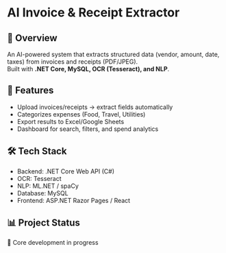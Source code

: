 # AI Invoice & Receipt Extractor

## 📌 Overview
An AI-powered system that extracts structured data (vendor, amount, date, taxes) from invoices and receipts (PDF/JPEG).  
Built with **.NET Core, MySQL, OCR (Tesseract), and NLP**.

## 🚀 Features
- Upload invoices/receipts → extract fields automatically
- Categorizes expenses (Food, Travel, Utilities)
- Export results to Excel/Google Sheets
- Dashboard for search, filters, and spend analytics

## 🛠️ Tech Stack
- Backend: .NET Core Web API (C#)
- OCR: Tesseract
- NLP: ML.NET / spaCy
- Database: MySQL
- Frontend: ASP.NET Razor Pages / React

## 📊 Project Status 
🔹 Core development in progress 

